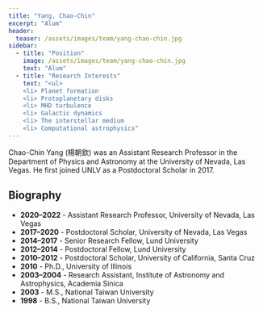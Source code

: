 ```yaml
---
title: "Yang, Chao-Chin"
excerpt: "Alum"
header:
  teaser: /assets/images/team/yang-chao-chin.jpg
sidebar:
  - title: "Position"
    image: /assets/images/team/yang-chao-chin.jpg
    text: "Alum"
  - title: "Research Interests"
    text: "<ul>
    <li> Planet formation
    <li> Protoplanetary disks
    <li> MHD turbulence
    <li> Galactic dynamics
    <li> The interstellar medium
    <li> Computational astrophysics"
---
```


Chao-Chin Yang (楊朝欽) was an Assistant Research Professor in the Department of Physics and Astronomy at the University of Nevada, Las Vegas.
He first joined UNLV as a Postdoctoral Scholar in 2017.

## Biography
- __2020–2022__ - Assistant Research Professor, University of Nevada, Las Vegas
- __2017–2020__ - Postdoctoral Scholar, University of Nevada, Las Vegas
- __2014–2017__ - Senior Research Fellow, Lund University
- __2012–2014__ - Postdoctoral Fellow, Lund University
- __2010–2012__ - Postdoctoral Scholar, University of California, Santa Cruz
- __2010__ - Ph.D., University of Illinois
- __2003–2004__ - Research Assistant, Institute of Astronomy and Astrophysics, Academia Sinica
- __2003__ - M.S., National Taiwan University
- __1998__ - B.S., National Taiwan University

